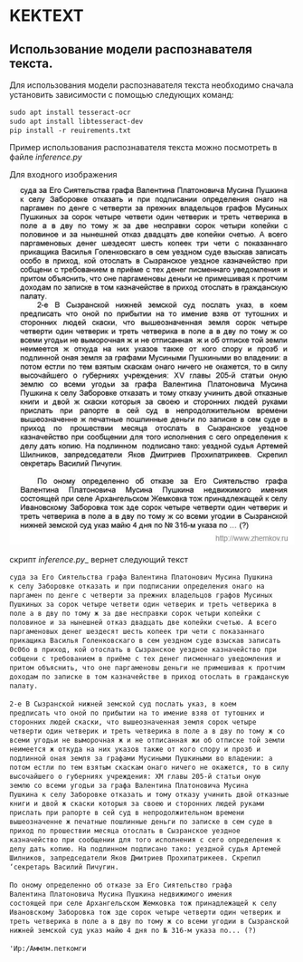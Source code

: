 # KEKTEXT

## Использование модели распознавателя текста.

Для использования модели распознавателя текста необходимо сначала установить
зависимости с помощью следующих команд:

    sudo apt install tesseract-ocr
    sudo apt install libtesseract-dev
    pip install -r reuirements.txt
    
Пример использования распознавателя текста можно посмотреть в файле _inference.py_

Для входного изображения
![Input image](images/tekst1_stranica_2_s.jpg)

скрипт _inference.py__ вернет следующий текст

    суда за Его Сиятельства графа Валентина Платонович Мусина Пушкина
    к селу Заборовке отказать и при подписании определения онаго на
    паргамен по денге с четверти за прежних владельцов графов Мусиных
    Пушкиных за сорок четыре четвети один четверик и треть четверика в
    поле а в дву по тому ж за две несправки сорок четыри копейки с
    половиное и за нынешней отказ двадцать две копейки счетью. А всего
    паргаменовых денег шездесят шесть копеек три чети с показаннаго
    прикащика Василья Голенковскаго в сем уездном суде взыскав записать
    0с0бо в приход, кой отослать в Сызранское уездное казначейство при
    собщени с требованием в приёме с тех денег писменнаго уведомления и
    притом объяснить, что оне паргаменовы деньги не примешивая к протчим
    доходам по записке в том казначействе в приход отослать в гражданскую
    палату.
    
    2-е В Сызранской нижней земской суд послать указ, в коем
    предписать что оной по прибытии на то имение взяв от тутошних и
    сторонних людей скаски, что вышеозначенная земля сорок четыре
    четверти один четверик и треть четверика в поле а в дву по тому ж со
    всеми угодьи не выморочная ж и не отписанная жи об отписке той земли
    неимеется ж откуда на них указов также от кого спору и прозб и
    подлинной оная земля за графами Мусиными Пушкиными во владении: а
    потом естли по тем взятым скаскам онаго ничего не окажется, то в силу
    высочайшего о губерниях учреждения: ХМ главы 205-й статьи оную
    землю со всеми угодьи за графа Валентина Платоновича Мусина
    Пушкина к селу Заборовке отказать и тому отказу учинить двой отказные
    книги и двой ж скаски которыя за своею и сторонних людей руками
    прислать при рапорте в сей суд в непродолжительном времени
    вышеозначенне ж печатные пошлинные деньги по записке в сем суде в
    приход по прошествии месяца отослать в Сызранское уездное
    казначейство при сообщении для того исполнения с сего определения к
    делу дать копию. На подлинном подписано тако: уездной судья Артемей
    Шилников, запредседатели Яков Дмитриев Прохипатрикеев. Скрепил
    ‘секретарь Василий Пичугин.
    
    По оному определенно об отказе за Его Сиятельство графа
    Валентина Платоновича Мусина Пушкина недвижимого имения
    состоящей при селе Архангельском Жемковка тож принадлежащей к селу
    Ивановскому Заборовка тож зде сорок четыре четверти один четверик и
    треть четверика в поле а в дву по тому ж со всеми угодии в Сызранской
    нижней земской суд указ майю 4 дня по № 316-м указа по... (?)
    
    'Ир:/Аммлм.петкомги


